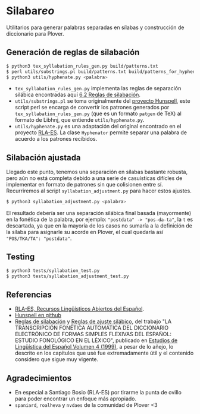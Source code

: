 # Silabar*eo*

Utilitarios para generar palabras separadas en sílabas y construcción de diccionario para Plover.

## Generación de reglas de silabación

```sh
$ python3 tex_syllabation_rules_gen.py build/patterns.txt
$ perl utils/substrings.pl build/patterns.txt build/patterns_for_hyphen.txt UTF-8 1 1
$ python3 utils/hyphenate.py <palabra>
```

- `tex_syllabation_rules_gen.py` implementa las reglas de separación silábica encontradas aquí [6.2 Reglas de silabación](http://elies.rediris.es/elies4/Fon2.htm).
- `utils/substrings.pl` se toma originalmente del [proyecto Hunspell](https://github.com/hunspell/hyphen/blob/master/substrings.pl), este script perl se encarga de convertir los patrones generados por `tex_syllabation_rules_gen.py` (que es un formato `patgen` de TeX) al formato de Libhnj, que entiende `utils/hyphenate.py`.
- `utils/hyphenate.py` es una adaptación del original encontrado en el proyecto [RLA-ES](https://github.com/sbosio/rla-es/blob/master/separacion/hyphenate.py). La clase `Hyphenator` permite separar una palabra de acuerdo a los patrones recibidos.

## Silabación ajustada

Llegado este punto, tenemos una separación en sílabas bastante robusta, pero aún no está completa debido a una serie de casuísticas difícles de implementar en formato de patrones sin que colisionen entre sí. Recurriremos al script `syllabation_adjustment.py` para hacer estos ajustes.

```sh
$ python3 syllabation_adjustment.py <palabra>
```

El resultado debería ser una separación silábica final basada (mayormente) en la fonética de la palabra, por ejemplo: `"postdata" -> "pos-da-ta"`, la `t` es descartada, ya que en la mayoría de los casos no sumaría a la definición de la sílaba para asignarle su acorde en Plover, el cual quedaría así `"POS/TKA/TA": "postdata"`.


## Testing
```sh
$ python3 tests/syllabation_test.py
$ python3 tests/syllabation_adjustment_test.py
```

## Referencias
- [RLA-ES, Recursos Lingüísticos Abiertos del Español](https://github.com/sbosio/rla-es).
- [Hunspell en github](https://github.com/hunspell)
- [Reglas de silabación](http://elies.rediris.es/elies4/Fon2.htm) y [Reglas de ajuste silábico](http://elies.rediris.es/elies4/Fon3.htm), del trabajo "LA TRANSCRIPCIÓN FONÉTICA AUTOMÁTICA DEL DICCIONARIO ELECTRÓNICO DE FORMAS SIMPLES FLEXIVAS DEL ESPAÑOL: ESTUDIO FONOLÓGICO EN EL LÉXICO", publicado en [Estudios de Lingüística del Español Volumen 4 (1999)](http://elies.rediris.es/elies4/), a pesar de lo añejo, lo descrito en los capítulos que usé fue extremadamente útil y el contenido considero que sigue muy vigente.

## Agradecimientos
- En especial a Santiago Bosio (RLA-ES) por tirarme la punta de ovillo para poder encontrar un enfoque más apropiado.
- `spaniard`, `roalheva` y `nvdaes` de la comunidad de Plover <3